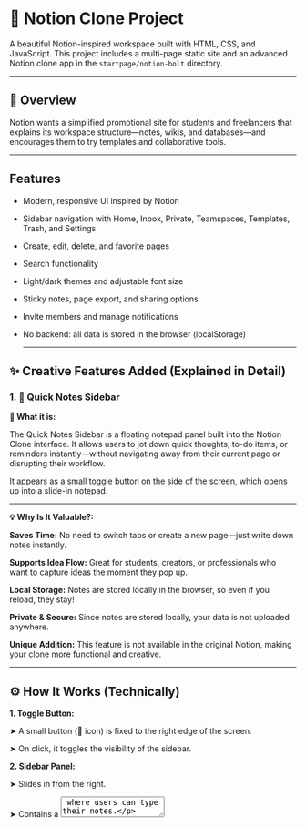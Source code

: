 # 📝 Notion Clone Project

A beautiful Notion-inspired workspace built with HTML, CSS, and JavaScript. This project includes a multi-page static site and an advanced Notion clone app in the `startpage/notion-bolt` directory.

--- 
## 📌 Overview

Notion wants a simplified promotional site for students and freelancers that explains its workspace structure—notes, wikis, and databases—and encourages them to try templates and collaborative tools.

---

## Features

- Modern, responsive UI inspired by Notion
- Sidebar navigation with Home, Inbox, Private, Teamspaces, Templates, Trash, and Settings
- Create, edit, delete, and favorite pages
- Search functionality
- Light/dark themes and adjustable font size
- Sticky notes, page export, and sharing options
- Invite members and manage notifications
- No backend: all data is stored in the browser (localStorage)

  ---

## ✨ Creative Features Added (Explained in Detail)

### 1. 📝 Quick Notes Sidebar

**🧾 What it is:** 

The Quick Notes Sidebar is a floating notepad panel built into the Notion Clone interface. It allows users to jot down quick thoughts, to-do items, or reminders instantly—without navigating away from their current page or disrupting their workflow.

It appears as a small toggle button on the side of the screen, which opens up into a slide-in notepad.

---
**💡 Why Is It Valuable?:** 

   **Saves Time:** No need to switch tabs or create a new page—just write down notes instantly.

   **Supports Idea Flow:** Great for students, creators, or professionals who want to capture ideas the moment they pop up.

   **Local Storage:** Notes are stored locally in the browser, so even if you reload, they stay!

   **Private & Secure:** Since notes are stored locally, your data is not uploaded anywhere.

   **Unique Addition:** This feature is not available in the original Notion, making your clone more functional and creative.

---
## ⚙️ How It Works (Technically)

**1. Toggle Button:**

➤ A small button (📝 icon) is fixed to the right edge of the screen.

➤ On click, it toggles the visibility of the sidebar.

**2. Sidebar Panel:**

➤ Slides in from the right.

➤ Contains a <textarea> where users can type their notes.

**3. Save Notes:**

➤ Uses JavaScript + localStorage to save the notes in the browser.

➤ Notes persist even after page reload.

**4. Close Button:**

➤ Users can hide the sidebar anytime by clicking the close (❌) icon.

---

## 🌐 Example UI Flow:
Click 📝 → Sidebar slides in → Type something → It auto-saves using localStorage → Close it anytime.

---

## 🛠️ Technologies Used
- **HTML5** –Pages for note categories, embedded videos, and real-time collaboration promo

- **CSS3** – Soft typography, collapsible menus, floating sidebars

- **JavaScript** – Toggle views (list, Kanban), collapsible blocks, copy-to-clipboard
  
- **Google Fonts** – Clean, modern typography
  
- **Figma (Design Phase)** – Layout of dashboard, note blocks, and call-to-action sections
---



## 📁 Folder Structure

```
/ (root)
├── index.html                # Main landing page
├── styles.css                # Main styles
├── script.js                 # Header navigation logic
├── [other HTML pages]        # login, calendar, mail, ai, enterprise, pricing, etc.
├── assets/                   # Images, icons, videos
├── startpage/
│   └── notion-bolt/          # Advanced Notion clone app
│       ├── index.html
│       ├── styles.css
│       ├── script.js
│       ├── package.json
│       └── ...
```

## 🚀 How to Run the Project

1. Clone this repository:
   ```bash
   git clone https://github.com/RaginiSingh2024/Notion-Clone-Project.git
   ```

2. Open the folder and run the HTML file in your browser:
   ```bash
   cd Notion-clone-project
   open index.html   # or double-click the file manually
   ```

---

## 🌐 Live Demo

> Deployed via GitHub Pages:  
> [https://RaginiSingh2024.github.io/Notion-Clone-Project/](https://RaginiSingh2024.github.io/Notion-Clone-Project/)

---


## 📈 Future Enhancements

**🔒User Authentication**

Implement login/signup functionality using Firebase or OAuth to allow personalized note-taking and workspace management.

**🌙 Dark Mode Toggle**

Add a dark/light mode switch using CSS variables and JavaScript for better accessibility and user preference.

**📤 Cloud Syncing**

Store notes and pages on cloud databases (e.g., Firebase, Supabase) for cross-device support and data safety.

**🧩 Custom Templates**

Allow users to create and save their own templates for docs, wikis, and kanban boards.


**📅 Calendar & Reminders Integration**

Integrate a calendar system with the ability to set tasks, events, and automated reminders.


**📝 Markdown Support**

Enable users to write notes in markdown syntax and preview formatted output live.


**🧠 AI Summarizer / Assistant**

Add a basic AI assistant to help summarize long notes or suggest tags automatically.


**💬 Collaboration Support**

Introduce shared pages or live collaborative editing with WebSocket or Firebase Realtime DB.


**📎 File Attachments**
Let users upload and attach files/images within their pages or notes.


**🔍 Advanced Search**
Implement a smarter, fuzzy search to help users find any content across the workspace instantly.

---

## 🔗 Additional Resources

- 🎨 **Figma Prototype For Website:** [View UI Design](https://www.figma.com/proto/zahiyoE4ROINoXP8fxze8g/Notion-Clone-Project?node-id=0-1&t=I82iIErHO1HDpyRh-1)
- 🎨 **Figma Prototype For App:** [View UI Design](https://www.figma.com/proto/zahiyoE4ROINoXP8fxze8g/Notion-Clone-Project?node-id=13-18&t=5KKLFh4yABhflEJi-1)
- 📊 **Business Model Canvas:** [View Document](https://docs.google.com/spreadsheets/d/1jN0wnT8u4Vzsxdn18lJOmF0uYwDTc9JhzG5Pq_0VOLY/edit?usp=sharing)
- 📘 **Documentation:** [View Document](https://itmgrp-my.sharepoint.com/:w:/g/personal/isubtech_2024_raginis_itmgroup_itm_edu/Eb4bhjE_QiRPmRF9jpCEL0EBtL1NWmF5F3BidAlmNCAmkA?e=o15fiw)

---

## 📬 Contact

Created by Ragini Singh
GitHub: [https://github.com/RaginiSingh2024](https://github.com/RaginiSingh2024)  
Email: raginisingh.sejal@gmail.com

---

